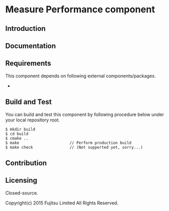 
Measure Performance component
================

## Introduction

## Documentation

## Requirements

This component depends on following external components/packages.

*

## Build and Test

You can build and test this component by following procedure below under your local repository root.

    $ mkdir build
    $ cd build
    $ cmake ..
    $ make                      // Perform production build
    $ make check                // (Not supported yet, sorry...)

## Contribution

## Licensing

Closed-source.

Copyright(c) 2015 Fujitsu Limited All Rights Reserved.
